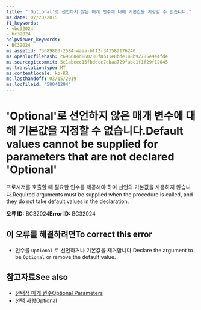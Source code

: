 ```yaml
---
title: "'Optional'로 선언하지 않은 매개 변수에 대해 기본값을 지정할 수 없습니다."
ms.date: 07/20/2015
f1_keywords:
- vbc32024
- bc32024
helpviewer_keywords:
- BC32024
ms.assetid: 73689803-2584-4aaa-bf12-34158f176240
ms.openlocfilehash: c696684d860280f8b11e8bde148b92785e9e4fde
ms.sourcegitcommit: 5c1abeec15fbddcc7dbaa729fabc1f1f29f12045
ms.translationtype: MT
ms.contentlocale: ko-KR
ms.lasthandoff: 03/15/2019
ms.locfileid: "58041294"
---
```

# <a name="default-values-cannot-be-supplied-for-parameters-that-are-not-declared-optional"></a><span data-ttu-id="b58af-102">'Optional'로 선언하지 않은 매개 변수에 대해 기본값을 지정할 수 없습니다.</span><span class="sxs-lookup"><span data-stu-id="b58af-102">Default values cannot be supplied for parameters that are not declared 'Optional'</span></span>
<span data-ttu-id="b58af-103">프로시저를 호출할 때 필요한 인수를 제공해야 하며 선언의 기본값을 사용하지 않습니다.</span><span class="sxs-lookup"><span data-stu-id="b58af-103">Required arguments must be supplied when the procedure is called, and they do not take default values in the declaration.</span></span>  
  
 <span data-ttu-id="b58af-104">**오류 ID:** BC32024</span><span class="sxs-lookup"><span data-stu-id="b58af-104">**Error ID:** BC32024</span></span>  
  
## <a name="to-correct-this-error"></a><span data-ttu-id="b58af-105">이 오류를 해결하려면</span><span class="sxs-lookup"><span data-stu-id="b58af-105">To correct this error</span></span>  
  
-   <span data-ttu-id="b58af-106">인수를 `Optional` 로 선언하거나 기본값을 제거합니다.</span><span class="sxs-lookup"><span data-stu-id="b58af-106">Declare the argument to be `Optional` or remove the default value.</span></span>  
  
## <a name="see-also"></a><span data-ttu-id="b58af-107">참고자료</span><span class="sxs-lookup"><span data-stu-id="b58af-107">See also</span></span>

- [<span data-ttu-id="b58af-108">선택적 매개 변수</span><span class="sxs-lookup"><span data-stu-id="b58af-108">Optional Parameters</span></span>](../../visual-basic/programming-guide/language-features/procedures/optional-parameters.md)
- [<span data-ttu-id="b58af-109">선택 사항</span><span class="sxs-lookup"><span data-stu-id="b58af-109">Optional</span></span>](../../visual-basic/language-reference/modifiers/optional.md)
